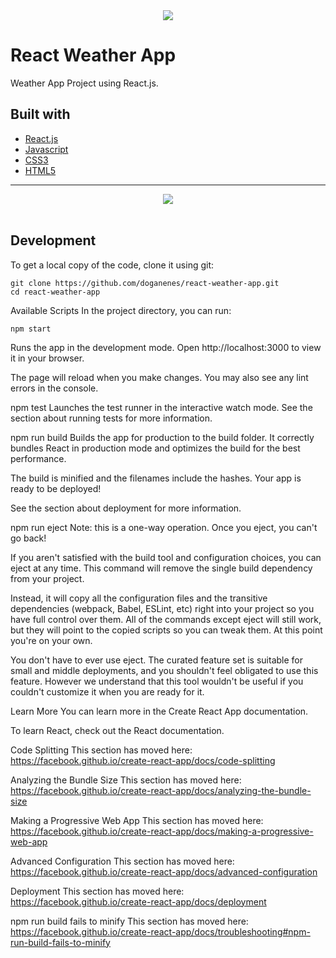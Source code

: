 <div align="center">
<img src="https://user-images.githubusercontent.com/86846812/235352009-6ec920f6-b859-4db2-ad02-667234e21c51.png" /> 
</div>

# React Weather App 
Weather App Project using React.js.

## Built with

- [React.js](https://react.dev/)
- [Javascript](https://www.javascript.com/)
- [CSS3](https://developer.mozilla.org/en-US/docs/Web/CSS)
- [HTML5](https://www.w3schools.com/html/default.asp)

---
<div align="center">
<img src="https://user-images.githubusercontent.com/86846812/235346437-46af0cde-966a-41b7-b7a4-d2320f34f214.png" />
</div>
<br/>

## Development

To get a local copy of the code, clone it using git:

```
git clone https://github.com/doganenes/react-weather-app.git
cd react-weather-app
```


Available Scripts
In the project directory, you can run:

`npm start` 

Runs the app in the development mode.
Open http://localhost:3000 to view it in your browser.

The page will reload when you make changes.
You may also see any lint errors in the console.

npm test
Launches the test runner in the interactive watch mode.
See the section about running tests for more information.

npm run build
Builds the app for production to the build folder.
It correctly bundles React in production mode and optimizes the build for the best performance.

The build is minified and the filenames include the hashes.
Your app is ready to be deployed!

See the section about deployment for more information.

npm run eject
Note: this is a one-way operation. Once you eject, you can't go back!

If you aren't satisfied with the build tool and configuration choices, you can eject at any time. This command will remove the single build dependency from your project.

Instead, it will copy all the configuration files and the transitive dependencies (webpack, Babel, ESLint, etc) right into your project so you have full control over them. All of the commands except eject will still work, but they will point to the copied scripts so you can tweak them. At this point you're on your own.

You don't have to ever use eject. The curated feature set is suitable for small and middle deployments, and you shouldn't feel obligated to use this feature. However we understand that this tool wouldn't be useful if you couldn't customize it when you are ready for it.

Learn More
You can learn more in the Create React App documentation.

To learn React, check out the React documentation.

Code Splitting
This section has moved here: https://facebook.github.io/create-react-app/docs/code-splitting

Analyzing the Bundle Size
This section has moved here: https://facebook.github.io/create-react-app/docs/analyzing-the-bundle-size

Making a Progressive Web App
This section has moved here: https://facebook.github.io/create-react-app/docs/making-a-progressive-web-app

Advanced Configuration
This section has moved here: https://facebook.github.io/create-react-app/docs/advanced-configuration

Deployment
This section has moved here: https://facebook.github.io/create-react-app/docs/deployment

npm run build fails to minify
This section has moved here: https://facebook.github.io/create-react-app/docs/troubleshooting#npm-run-build-fails-to-minify

